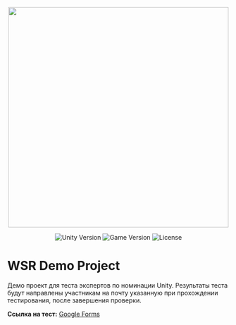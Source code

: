 <p align="center">
      <img src="https://worldskills.ru/assets/docs/fs/wsrlogo-05.png" width="500px">
</p>

<p align="center">
   <img src="https://img.shields.io/badge/Engine-Unity%202020.3.4.f1-blueviolet" alt="Unity Version">
   <img src="https://img.shields.io/badge/Version-v1.0%20(Alpha)-blue" alt="Game Version">
   <img src="https://img.shields.io/badge/License-MIT-success" alt="License">
</p>

# WSR Demo Project

Демо проект для теста экспертов по номинации Unity. Результаты теста будут направлены участникам на почту указанную при прохождении тестирования, после завершения проверки.

**Ссылка на тест:** <a href="https://forms.gle/GLTT6w6qScpTAAwF6">Google Forms</a>
